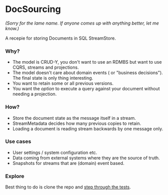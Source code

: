 # DocSourcing

_(Sorry for the lame name. If anyone comes up with anything better, let me know.)_

A recepie for storing Documents in SQL StreamStore. 

### Why?

 - The model is CRUD-Y, you don't want to use an RDMBS but want to use CQRS, streams and projections.
 - The model doesn't care about domain events ( or "business decisions"). The final state is only thing interesting.
 - You want to retain some or all previous versions.
 - You want the _option_ to execute a query against your document without needing a projection.
 
### How?

 - Store the document state as the message itself in a stream.
 - StreamMetadata decides how many previous copies to retain.
 - Loading a document is reading stream backwards by one message only.
 
### Use cases

 - User settings / system configuration etc.
 - Data coming from external systems where they are the source of truth.
 - Snapshots for streams that are (domain) event based.
 
### Explore

Best thing to do is clone the repo and [step through the tests](https://github.com/damianh/DocSourcing/blob/master/DocSourcing.Tests/FooDocTests.cs).
